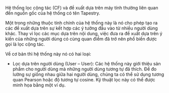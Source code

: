 Hệ thống lọc cộng tác (CF) và đề xuất dựa trên máy tính thường liên quan đến nguồn gốc của hệ thống có tên Tapestry.

Một trong những thuộc tính chính của hệ thống này là nó cho phép tạo ra các đề xuất dựa trên sự kết hợp các ý tưởng đầu vào từ nhiều người dùng khác. Thay vì lọc các mục dựa trên nội dung, việc đưa ra đề xuất dựa trên ý kiến của những người dùng có cùng quan điểm đã trở nên phổ biến được gọi là lọc cộng tác. 

Về cơ bản thì hệ thống này nó có hai loại: 
  
  + Lọc dựa trên người dùng (User – User): Các hệ thống này giới thiệu sản phẩm cho người dùng mà những người dùng tương tự đã thích. Để đo lường sự giống nhau giữa hai người dùng, chúng ta có thể sử dụng tương quan Pearson hoặc độ tương tự cosine. Kỹ thuật lọc này có thể được minh họa bằng một ví dụ.
    
